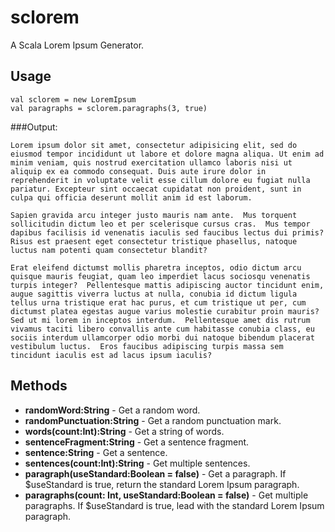 sclorem
=======
A Scala Lorem Ipsum Generator.


Usage
-----
	val sclorem = new LoremIpsum
	val paragraphs = sclorem.paragraphs(3, true)
	
###Output:

	Lorem ipsum dolor sit amet, consectetur adipisicing elit, sed do eiusmod tempor incididunt ut labore et dolore magna aliqua. Ut enim ad minim veniam, quis nostrud exercitation ullamco laboris nisi ut aliquip ex ea commodo consequat. Duis aute irure dolor in reprehenderit in voluptate velit esse cillum dolore eu fugiat nulla pariatur. Excepteur sint occaecat cupidatat non proident, sunt in culpa qui officia deserunt mollit anim id est laborum.

	Sapien gravida arcu integer justo mauris nam ante.  Mus torquent sollicitudin dictum leo et per scelerisque cursus cras.  Mus tempor dapibus facilisis id venenatis iaculis sed faucibus lectus dui primis?  Risus est praesent eget consectetur tristique phasellus, natoque luctus nam potenti quam consectetur blandit?

	Erat eleifend dictumst mollis pharetra inceptos, odio dictum arcu quisque mauris feugiat, quam leo imperdiet lacus sociosqu venenatis turpis integer?  Pellentesque mattis adipiscing auctor tincidunt enim, augue sagittis viverra luctus at nulla, conubia id dictum ligula tellus urna tristique erat hac purus, et cum tristique ut per, cum dictumst platea egestas augue varius molestie curabitur proin mauris?  Sed ut mi lorem in inceptos interdum.  Pellentesque amet dis rutrum vivamus taciti libero convallis ante cum habitasse conubia class, eu sociis interdum ullamcorper odio morbi dui natoque bibendum placerat vestibulum luctus.  Eros faucibus adipiscing turpis massa sem tincidunt iaculis est ad lacus ipsum iaculis?
	
Methods
-------

+	**randomWord:String**
		- Get a random word.
+	**randomPunctuation:String**
		- Get a random punctuation mark.
+	**words(count:Int):String**
		- Get a string of words.
+	**sentenceFragment:String**
		- Get a sentence fragment.
+	**sentence:String**
		- Get a sentence.
+	**sentences(count:Int):String**
		- Get multiple sentences.
+	**paragraph(useStandard:Boolean = false)**
		- Get a paragraph.
		If $useStandard is true, return the standard Lorem Ipsum paragraph.
+	**paragraphs(count: Int, useStandard:Boolean = false)**
		- Get multiple paragraphs.
		If $useStandard is true, lead with the standard Lorem Ipsum paragraph.